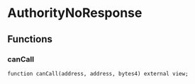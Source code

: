 # AuthorityNoResponse

## Functions
### canCall


```solidity
function canCall(address, address, bytes4) external view;
```

